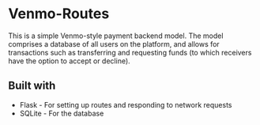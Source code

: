 # Venmo-Routes

This is a simple Venmo-style payment backend model. The model comprises a database of all users on the platform, and allows for transactions such as transferring and requesting funds (to which receivers have the option to accept or decline).

## Built with
<ul>
  <li> Flask - For setting up routes and responding to network requests </li>
  <li> SQLite - For the database </li>
</ul>


